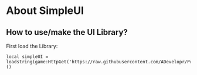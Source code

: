 # About SimpleUI
## How to use/make the UI Library?
First load the Library:
```Luau
local simpleUI = loadstring(game:HttpGet('https://raw.githubusercontent.com/ADevelopr/ProjectGUI/refs/heads/main/simpleUI.luau'))()
```
